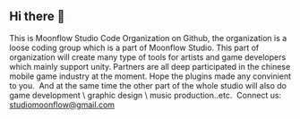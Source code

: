 ## Hi there 👋
This is Moonflow Studio Code Organization on Github, the organization is a loose coding group which is a part of Moonflow Studio.
This part of organization will create many type of tools for artists and game developers which mainly support unity.
Partners are all deep participated in the chinese mobile game industry at the moment.
Hope the plugins made any convinient to you.
﻿
And at the same time the other part of the whole studio will also do game development \ graphic design \ music production..etc.
﻿
Connect us: studiomoonflow@gmail.com
<!--

**Here are some ideas to get you started:**

🙋‍♀️ A short introduction - what is your organization all about?
🌈 Contribution guidelines - how can the community get involved?
👩‍💻 Useful resources - where can the community find your docs? Is there anything else the community should know?
🍿 Fun facts - what does your team eat for breakfast?
🧙 Remember, you can do mighty things with the power of [Markdown](https://docs.github.com/github/writing-on-github/getting-started-with-writing-and-formatting-on-github/basic-writing-and-formatting-syntax)
-->
